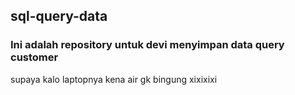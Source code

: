 ## sql-query-data

### Ini adalah repository untuk devi menyimpan data query customer

supaya kalo laptopnya kena air gk bingung xixixixi
